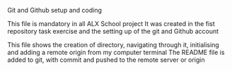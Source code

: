 Git and Github setup and coding

This file is mandatory in all ALX School project
It was created in the fist repository task exercise and the setting up of the git and Github account

This file shows the creation of directory, navigating through it, initialising and adding a remote origin from my computer terminal
The README file is added to git, with commit and pushed to the remote server or origin